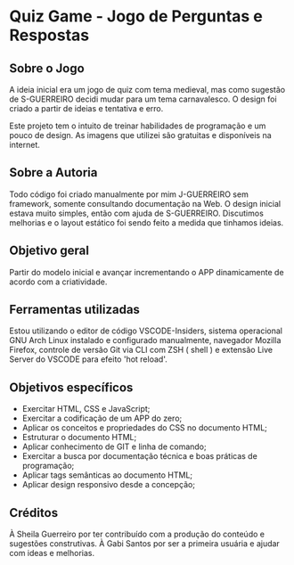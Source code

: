 # Quiz Game - Jogo de Perguntas e Respostas

## Sobre o Jogo

A ideia inicial era um jogo de quiz com tema medieval, mas como sugestão de S-GUERREIRO decidi mudar para um tema carnavalesco. O design foi criado a partir de ideias e tentativa e erro.

Este projeto tem o intuito de treinar habilidades de programação e um pouco de design.
As imagens que utilizei são gratuitas e disponíveis na internet.

## Sobre a Autoria

Todo código foi criado manualmente por mim J-GUERREIRO sem framework, somente consultando documentação na Web.
O design inicial estava muito simples, então com ajuda de S-GUERREIRO. Discutimos melhorias e o layout estático foi sendo feito a medida que tinhamos ideias.

## Objetivo geral

Partir do modelo inicial e avançar incrementando o APP dinamicamente de acordo com a criatividade.

## Ferramentas utilizadas

Estou utilizando o editor de código VSCODE-Insiders, sistema operacional GNU Arch Linux instalado e configurado manualmente, navegador Mozilla Firefox, controle de versão Git via CLI com ZSH ( shell ) e extensão Live Server do VSCODE para efeito 'hot reload'.

## Objetivos específicos

- Exercitar HTML, CSS e JavaScript;
- Exercitar a codificação de um APP do zero;
- Aplicar os conceitos e propriedades do CSS no documento HTML;
- Estruturar o documento HTML;
- Aplicar conhecimento de GIT e linha de comando;
- Exercitar a busca por documentação técnica e boas práticas de programação;
- Aplicar tags semânticas ao documento HTML;
- Aplicar design responsivo desde a concepção;

## Créditos

À Sheila Guerreiro por ter contribuído com a produção do conteúdo e sugestões construtivas.
À Gabi Santos por ser a primeira usuária e ajudar com ideas e melhorias.